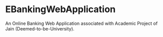# EBankingWebApplication
An Online Banking Web Application associated with Academic Project of Jain (Deemed-to-be-University).

